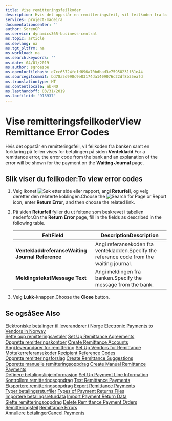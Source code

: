 ```yaml
---
title: Vise remitteringsfeilkoder
description: Hvis det oppstår en remitteringsfeil, vil feilkoden fra banken samt en forklaring på feilen vises for betalingen på siden Ventekladd.
services: project-madeira
documentationcenter: ''
author: SorenGP
ms.service: dynamics365-business-central
ms.topic: article
ms.devlang: na
ms.tgt_pltfrm: na
ms.workload: na
ms.search.keywords: ''
ms.date: 04/01/2019
ms.author: sgroespe
ms.openlocfilehash: e7cc65724fefd696a70bdbad3e75958231f31e44
ms.sourcegitcommit: bd78a5d990c9e83174da1409076c22df8b35eafd
ms.translationtype: HT
ms.contentlocale: nb-NO
ms.lasthandoff: 03/31/2019
ms.locfileid: "913937"
---
```

# <a name="view-remittance-error-codes"></a><span data-ttu-id="1548f-103">Vise remitteringsfeilkoder</span><span class="sxs-lookup"><span data-stu-id="1548f-103">View Remittance Error Codes</span></span>
<span data-ttu-id="1548f-104">Hvis det oppstår en remitteringsfeil, vil feilkoden fra banken samt en forklaring på feilen vises for betalingen på siden **Ventekladd**.</span><span class="sxs-lookup"><span data-stu-id="1548f-104">For a remittance error, the error code from the bank and an explanation of the error will be shown for the payment on the **Waiting Journal** page.</span></span>  

## <a name="to-view-error-codes"></a><span data-ttu-id="1548f-105">Slik viser du feilkoder:</span><span class="sxs-lookup"><span data-stu-id="1548f-105">To view error codes</span></span>  

1.  <span data-ttu-id="1548f-106">Velg ikonet ![Søk etter side eller rapport](../../media/ui-search/search_small.png "Søk etter side eller rapport"), angi **Returfeil**, og velg deretter den relaterte koblingen.</span><span class="sxs-lookup"><span data-stu-id="1548f-106">Choose the ![Search for Page or Report](../../media/ui-search/search_small.png "Search for Page or Report icon") icon, enter **Return Error**, and then choose the related link.</span></span>  
2.  <span data-ttu-id="1548f-107">På siden **Returfeil** fyller du ut feltene som beskrevet i tabellen nedenfor.</span><span class="sxs-lookup"><span data-stu-id="1548f-107">On the **Return Error** page, fill in the fields as described in the following table.</span></span>  

    |<span data-ttu-id="1548f-108">Felt</span><span class="sxs-lookup"><span data-stu-id="1548f-108">Field</span></span>|<span data-ttu-id="1548f-109">Description</span><span class="sxs-lookup"><span data-stu-id="1548f-109">Description</span></span>|  
    |---------------------------------|---------------------------------------|  
    |<span data-ttu-id="1548f-110">**Ventekladdreferanse**</span><span class="sxs-lookup"><span data-stu-id="1548f-110">**Waiting Journal Reference**</span></span>|<span data-ttu-id="1548f-111">Angi referansekoden fra ventekladden.</span><span class="sxs-lookup"><span data-stu-id="1548f-111">Specify the reference code from the waiting journal.</span></span>|  
    |<span data-ttu-id="1548f-112">**Meldingstekst**</span><span class="sxs-lookup"><span data-stu-id="1548f-112">**Message Text**</span></span>|<span data-ttu-id="1548f-113">Angi meldingen fra banken.</span><span class="sxs-lookup"><span data-stu-id="1548f-113">Specify the message from the bank.</span></span>|  

3.  <span data-ttu-id="1548f-114">Velg **Lukk**-knappen.</span><span class="sxs-lookup"><span data-stu-id="1548f-114">Choose the **Close** button.</span></span>  

## <a name="see-also"></a><span data-ttu-id="1548f-115">Se også</span><span class="sxs-lookup"><span data-stu-id="1548f-115">See Also</span></span>  
 <span data-ttu-id="1548f-116">[Elektroniske betalinger til leverandører i Norge](electronic-payments-to-vendors-in-norway.md) </span><span class="sxs-lookup"><span data-stu-id="1548f-116">[Electronic Payments to Vendors in Norway](electronic-payments-to-vendors-in-norway.md) </span></span>  
 <span data-ttu-id="1548f-117">[Sette opp remitteringsavtaler](how-to-set-up-remittance-agreements.md) </span><span class="sxs-lookup"><span data-stu-id="1548f-117">[Set Up Remittance Agreements](how-to-set-up-remittance-agreements.md) </span></span>  
 <span data-ttu-id="1548f-118">[Opprette remitteringskontoer](how-to-create-remittance-accounts.md) </span><span class="sxs-lookup"><span data-stu-id="1548f-118">[Create Remittance Accounts](how-to-create-remittance-accounts.md) </span></span>  
 <span data-ttu-id="1548f-119">[Angi leverandører for remittering](how-to-set-up-vendors-for-remittance.md) </span><span class="sxs-lookup"><span data-stu-id="1548f-119">[Set Up Vendors for Remittance](how-to-set-up-vendors-for-remittance.md) </span></span>  
 <span data-ttu-id="1548f-120">[Mottakerreferansekoder](recipient-reference-codes.md) </span><span class="sxs-lookup"><span data-stu-id="1548f-120">[Recipient Reference Codes](recipient-reference-codes.md) </span></span>  
 <span data-ttu-id="1548f-121">[Opprette remitteringsforslag](how-to-create-remittance-suggestions.md) </span><span class="sxs-lookup"><span data-stu-id="1548f-121">[Create Remittance Suggestions](how-to-create-remittance-suggestions.md) </span></span>  
 <span data-ttu-id="1548f-122">[Opprette manuelle remitteringsoppdrag](how-to-create-manual-remittance-payments.md) </span><span class="sxs-lookup"><span data-stu-id="1548f-122">[Create Manual Remittance Payments](how-to-create-manual-remittance-payments.md) </span></span>  
 <span data-ttu-id="1548f-123">[Definere betalingslinjeinformasjon](how-to-set-up-payment-line-information.md) </span><span class="sxs-lookup"><span data-stu-id="1548f-123">[Set Up Payment Line Information](how-to-set-up-payment-line-information.md) </span></span>  
 <span data-ttu-id="1548f-124">[Kontrollere remitteringsoppdrag](how-to-test-remittance-payments.md) </span><span class="sxs-lookup"><span data-stu-id="1548f-124">[Test Remittance Payments](how-to-test-remittance-payments.md) </span></span>  
 <span data-ttu-id="1548f-125">[Eksportere remitteringsoppdrag](how-to-export-remittance-payments.md) </span><span class="sxs-lookup"><span data-stu-id="1548f-125">[Export Remittance Payments](how-to-export-remittance-payments.md) </span></span>  
 <span data-ttu-id="1548f-126">[Typer betalingsreturfiler](types-of-payment-returns-files.md) </span><span class="sxs-lookup"><span data-stu-id="1548f-126">[Types of Payment Returns Files](types-of-payment-returns-files.md) </span></span>  
 <span data-ttu-id="1548f-127">[Importere betalingsreturdata](how-to-import-payment-return-data.md) </span><span class="sxs-lookup"><span data-stu-id="1548f-127">[Import Payment Return Data](how-to-import-payment-return-data.md) </span></span>  
 <span data-ttu-id="1548f-128">[Slette remitteringsoppdrag](how-to-delete-remittance-payment-orders.md) </span><span class="sxs-lookup"><span data-stu-id="1548f-128">[Delete Remittance Payment Orders](how-to-delete-remittance-payment-orders.md) </span></span>  
 <span data-ttu-id="1548f-129">[Remitteringsfeil](remittance-errors.md) </span><span class="sxs-lookup"><span data-stu-id="1548f-129">[Remittance Errors](remittance-errors.md) </span></span>  
 [<span data-ttu-id="1548f-130">Annullere betalinger</span><span class="sxs-lookup"><span data-stu-id="1548f-130">Cancel Payments</span></span>](how-to-cancel-payments.md)
